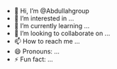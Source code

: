 - 👋 Hi, I’m @Abdullahgroup
- 👀 I’m interested in ...
- 🌱 I’m currently learning ...
- 💞️ I’m looking to collaborate on ...
- 📫 How to reach me ...
- 😄 Pronouns: ...
- ⚡ Fun fact: ...

<!---
Abdullahgroup/Abdullahgroup is a ✨ special ✨ repository because its `README.md` (this file) appears on your GitHub profile.
You can click the Preview link to take a look at your changes.
--->
